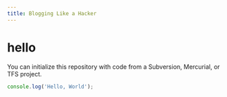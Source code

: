 ```yaml
---
title: Blogging Like a Hacker
---
```

# hello
You can initialize this repository with code from a Subversion, Mercurial, or TFS project.

```javascript
console.log('Hello, World');
```
